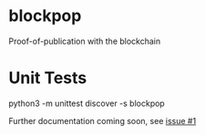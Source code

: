 blockpop
========

Proof-of-publication with the blockchain


Unit Tests
==========

python3 -m unittest discover -s blockpop


Further documentation coming soon, see [issue #1](https://github.com/petertodd/blockpop/issues/1)
